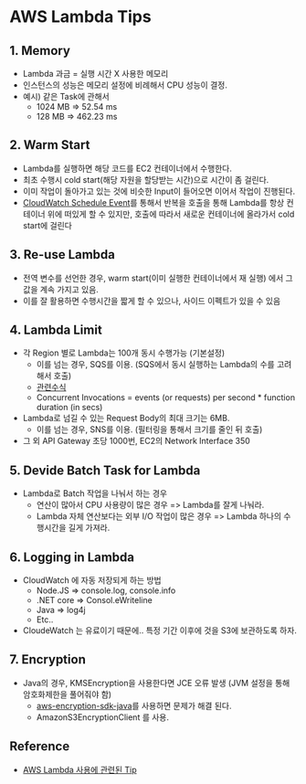 # AWS Lambda Tips

## 1. Memory

- Lambda 과금 = 실행 시간 X 사용한 메모리
- 인스턴스의 성능은 메모리 설정에 비례해서 CPU 성능이 결정.
- 예시) 같은 Task에 관해서 
	- 1024 MB => 52.54 ms
	- 128 MB => 462.23 ms

## 2. Warm Start

- Lambda를 실행하면 해당 코드를 EC2 컨테이너에서 수행한다.
- 최초 수행시 cold start(해당 자원을 할당받는 시간)으로 시간이 좀 걸린다.
- 이미 작업이 돌아가고 있는 것에 비슷한 Input이 들어오면 이어서 작업이 진행된다.
- [CloudWatch Schedule Event](http://docs.aws.amazon.com/ko_kr/AmazonCloudWatch/latest/events/ScheduledEvents.html)를 통해서 반복을 호출을 통해 Lambda를 항상 컨테이너 위에 떠있게 할 수 있지만, 호출에 따라서 새로운 컨테이너에 올라가서 cold start에 걸린다

## 3. Re-use Lambda

- 전역 변수를 선언한 경우, warm start(이미 실행한 컨테이너에서 재 실행) 에서 그 값을 계속 가지고 있음.
- 이를 잘 활용하면 수행시간을 짧게 할 수 있으나, 사이드 이펙트가 있을 수 있음

## 4. Lambda Limit

- 각 Region 별로 Lambda는 100개 동시 수행가능 (기본설정)
	- 이를 넘는 경우, SQS를 이용. (SQS에서 동시 실행하는 Lambda의 수를 고려해서 호출)
	- [관련수식](http://docs.aws.amazon.com/ko_kr/lambda/latest/dg/concurrent-executions.html)
	- Concurrent Invocations = events (or requests) per second * function duration (in secs)
- Lambda로 넘길 수 있는 Request Body의 최대 크기는 6MB.
	- 이를 넘는 경우, SNS를 이용. (필터링을 통해서 크기를 줄인 뒤 호출)
- 그 외 API Gateway 초당 1000번, EC2의 Network Interface 350

## 5. Devide Batch Task for Lambda

- Lambda로 Batch 작업을 나눠서 하는 경우
	- 연산이 많아서 CPU 사용량이 많은 경우 => Lambda를 잘게 나눠라.
	- Lambda 자체 연산보다는 외부 I/O 작업이 많은 경우 => Lambda 하나의 수행시간을 길게 가져라. 
 
## 6. Logging in Lambda

- CloudWatch 에 자동 저장되게 하는 방법
	- Node.JS => console.log, console.info
	- .NET core => Consol.eWriteline
	- Java => log4j
	- Etc..
- CloudeWatch 는 유료이기 때문에.. 특정 기간 이후에 것을 S3에 보관하도록 하자.

## 7. Encryption

- Java의 경우, KMSEncryption을 사용한다면 JCE 오류 발생 (JVM 설정을 통해 암호화제한을 풀어줘야 함)
	- [aws-encryption-sdk-java](https://github.com/awslabs/aws-encryption-sdk-java)를 사용하면 문제가 해결 된다.
	- AmazonS3EncryptionClient 를 사용.

## Reference

- [AWS Lambda 사용에 관련된 Tip](http://seokjoonyun.blogspot.kr/2017/03/aws-lambda-tip.html)